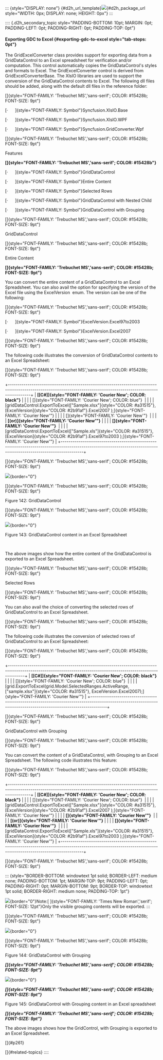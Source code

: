 ::: {style="DISPLAY: none"}
[](ms-xhelp:///?Id=d2h_url_template){#d2h_url_template}![](!package_url!){#d2h_package_url style="WIDTH: 0px; DISPLAY: none; HEIGHT: 0px"}
:::

:::: {.d2h_secondary_topic style="PADDING-BOTTOM: 10pt; MARGIN: 0pt; PADDING-LEFT: 0pt; PADDING-RIGHT: 0pt; PADDING-TOP: 0pt"}
#### Exporting GDC to Excel {#exporting-gdc-to-excel style="tab-stops: 0pt"}

The GridExcelConverter class provides support for exporting data from a GridDataControl to an Excel spreadsheet for verification and/or computation. This control automatically copies the GridDataControl\'s styles and formats to Excel. The GridExcelConverter control is derived from GridExcelConverterBase. The XlsIO libraries are used to support the conversion of the GridDataControl contents to Excel. The following dll files should be added, along with the default dll files in the reference folder:

[]{style="FONT-FAMILY: 'Trebuchet MS','sans-serif'; COLOR: #15428b; FONT-SIZE: 9pt"} 

[·      ]{style="FONT-FAMILY: Symbol"}Syncfusion.XlsIO.Base

[·      ]{style="FONT-FAMILY: Symbol"}Syncfusion.XlsIO.WPF 

[·      ]{style="FONT-FAMILY: Symbol"}Syncfusion.GridConverter.Wpf

[]{style="FONT-FAMILY: 'Trebuchet MS','sans-serif'; COLOR: #15428b; FONT-SIZE: 9pt"} 

Features

**[]{style="FONT-FAMILY: 'Trebuchet MS','sans-serif'; COLOR: #15428b"}** 

[·      ]{style="FONT-FAMILY: Symbol"}GridDataControl

[·      ]{style="FONT-FAMILY: Symbol"}Entire Content

[·      ]{style="FONT-FAMILY: Symbol"}Selected Rows

[·      ]{style="FONT-FAMILY: Symbol"}GridDataControl with Nested Child

[·      ]{style="FONT-FAMILY: Symbol"}GridDataControl with Grouping

[]{style="FONT-FAMILY: 'Trebuchet MS','sans-serif'; COLOR: #15428b; FONT-SIZE: 9pt"} 

GridDataControl

[]{style="FONT-FAMILY: 'Trebuchet MS','sans-serif'; COLOR: #15428b; FONT-SIZE: 9pt"} 

Entire Content

**[]{style="FONT-FAMILY: 'Trebuchet MS','sans-serif'; COLOR: #15428b; FONT-SIZE: 9pt"}** 

You can convert the entire content of a GridDataControl to an Excel Spreadsheet. You can also avail the option for specifying the version of the Excel file using the ExcelVersion  enum. The version can be one of the following:

[]{style="FONT-FAMILY: 'Trebuchet MS','sans-serif'; COLOR: #15428b; FONT-SIZE: 9pt"} 

[·      ]{style="FONT-FAMILY: Symbol"}ExcelVersion.Excel97to2003 

[·      ]{style="FONT-FAMILY: Symbol"}ExcelVersion.Excel2007

[]{style="FONT-FAMILY: 'Trebuchet MS','sans-serif'; COLOR: #15428b; FONT-SIZE: 9pt"} 

The following code illustrates the conversion of GridDataControl contents to an Excel Spreadsheet:

[]{style="FONT-FAMILY: 'Trebuchet MS','sans-serif'; COLOR: #15428b; FONT-SIZE: 9pt"} 

+-----------------------------------------------------------------------------------------------------------------------------------------------------------------------+
| **[\[C#\]]{style="FONT-FAMILY: 'Courier New'; COLOR: black"}**                                                                                                        |
|                                                                                                                                                                       |
| []{style="FONT-FAMILY: 'Courier New'; COLOR: blue"}                                                                                                                   |
|                                                                                                                                                                       |
| [gridDataControl.ExportToExcel([\"Sample.xlsx\"]{style="COLOR: #a31515"}, [ExcelVersion]{style="COLOR: #2b91af"}.Excel2007 );]{style="FONT-FAMILY: 'Courier New'"}    |
|                                                                                                                                                                       |
| []{style="FONT-FAMILY: 'Courier New'"}                                                                                                                                |
|                                                                                                                                                                       |
| **[(or)]{style="FONT-FAMILY: 'Courier New'"}**                                                                                                                        |
|                                                                                                                                                                       |
| **[]{style="FONT-FAMILY: 'Courier New'"}**                                                                                                                            |
|                                                                                                                                                                       |
| [gridDataControl.ExportToExcel([\"Sample.xls\"]{style="COLOR: #a31515"}, [ExcelVersion]{style="COLOR: #2b91af"}.Excel97to2003 );]{style="FONT-FAMILY: 'Courier New'"} |
+-----------------------------------------------------------------------------------------------------------------------------------------------------------------------+

[]{style="FONT-FAMILY: 'Trebuchet MS','sans-serif'; COLOR: #15428b; FONT-SIZE: 9pt"} 

![](ImagesExt/image61_214.jpg){border="0"}

[]{style="FONT-FAMILY: 'Trebuchet MS','sans-serif'; COLOR: #15428b; FONT-SIZE: 9pt"} 

Figure 142: GridDataControl

[]{style="FONT-FAMILY: 'Trebuchet MS','sans-serif'; COLOR: #15428b; FONT-SIZE: 9pt"} 

![](ImagesExt/image61_215.jpg){border="0"}

Figure 143: GridDataControl content in an Excel Spreadsheet

 

The above images show how the entire content of the GridDataControl is exported to an Excel Spreadsheet.

[]{style="FONT-FAMILY: 'Trebuchet MS','sans-serif'; COLOR: #15428b; FONT-SIZE: 9pt"} 

Selected Rows

[]{style="FONT-FAMILY: 'Trebuchet MS','sans-serif'; COLOR: #15428b; FONT-SIZE: 9pt"} 

You can also avail the choice of converting the selected rows of GridDataControl to an Excel Spreadsheet.

[]{style="FONT-FAMILY: 'Trebuchet MS','sans-serif'; COLOR: #15428b; FONT-SIZE: 9pt"} 

The following code illustrates the conversion of selected rows of GridDataControl to an Excel Spreadsheet:

[]{style="FONT-FAMILY: 'Trebuchet MS','sans-serif'; COLOR: #15428b; FONT-SIZE: 9pt"} 

+--------------------------------------------------------------------------------------------------------------------------------------------------------------------+
| **[\[C#\]]{style="FONT-FAMILY: 'Courier New'; COLOR: black"}**                                                                                                     |
|                                                                                                                                                                    |
| []{style="FONT-FAMILY: 'Courier New'; COLOR: blue"}                                                                                                                |
|                                                                                                                                                                    |
| [grid.ExportToExcel(grid.Model.SelectedRanges.ActiveRange,[\"sample.xlsx\"]{style="COLOR: #a31515"}, ExcelVersion.Excel2007);]{style="FONT-FAMILY: 'Courier New'"} |
+--------------------------------------------------------------------------------------------------------------------------------------------------------------------+

[]{style="FONT-FAMILY: 'Trebuchet MS','sans-serif'; COLOR: #15428b; FONT-SIZE: 9pt"} 

GridDataControl with Grouping

[]{style="FONT-FAMILY: 'Trebuchet MS','sans-serif'; COLOR: #15428b; FONT-SIZE: 9pt"} 

You can convert the content of a GridDataControl, with Grouping to an Excel Spreadsheet. The following code illustrates this feature:

[]{style="FONT-FAMILY: 'Trebuchet MS','sans-serif'; COLOR: #15428b; FONT-SIZE: 9pt"} 

+-----------------------------------------------------------------------------------------------------------------------------------------------------------------------+
| **[\[C#\]]{style="FONT-FAMILY: 'Courier New'; COLOR: black"}**                                                                                                        |
|                                                                                                                                                                       |
| []{style="FONT-FAMILY: 'Courier New'; COLOR: blue"}                                                                                                                   |
|                                                                                                                                                                       |
| [gridDataControl.ExportToExcel([\"Sample.xlsx\"]{style="COLOR: #a31515"}, [ExcelVersion]{style="COLOR: #2b91af"}.Excel2007 );]{style="FONT-FAMILY: 'Courier New'"}    |
|                                                                                                                                                                       |
| **[]{style="FONT-FAMILY: 'Courier New'"}**                                                                                                                            |
|                                                                                                                                                                       |
| **[(or)]{style="FONT-FAMILY: 'Courier New'"}**                                                                                                                        |
|                                                                                                                                                                       |
| **[]{style="FONT-FAMILY: 'Courier New'"}**                                                                                                                            |
|                                                                                                                                                                       |
| [gridDataControl.ExportToExcel([\"Sample.xls\"]{style="COLOR: #a31515"}, [ExcelVersion]{style="COLOR: #2b91af"}.Excel97to2003 );]{style="FONT-FAMILY: 'Courier New'"} |
+-----------------------------------------------------------------------------------------------------------------------------------------------------------------------+

[]{style="FONT-FAMILY: 'Trebuchet MS','sans-serif'; COLOR: #15428b; FONT-SIZE: 9pt"} 

::: {style="BORDER-BOTTOM: windowtext 1pt solid; BORDER-LEFT: medium none; PADDING-BOTTOM: 1pt; MARGIN-TOP: 9pt; PADDING-LEFT: 0pt; PADDING-RIGHT: 0pt; MARGIN-BOTTOM: 9pt; BORDER-TOP: windowtext 1pt solid; BORDER-RIGHT: medium none; PADDING-TOP: 1pt"}
 

![](ImagesExt/image61_4.jpg){border="0"}Note:[ ]{style="FONT-FAMILY: 'Times New Roman','serif'; FONT-SIZE: 12pt"}Only the visible grouping contents will be exported.
:::

[]{style="FONT-FAMILY: 'Trebuchet MS','sans-serif'; COLOR: #15428b; FONT-SIZE: 9pt"} 

![](ImagesExt/image61_216.jpg){border="0"}

[]{style="FONT-FAMILY: 'Trebuchet MS','sans-serif'; COLOR: #15428b; FONT-SIZE: 9pt"} 

Figure 144: GridDataControl with Grouping

***[]{style="FONT-FAMILY: 'Trebuchet MS','sans-serif'; COLOR: #15428b; FONT-SIZE: 9pt"}*** 

![](ImagesExt/image61_217.jpg){border="0"}

***[]{style="FONT-FAMILY: 'Trebuchet MS','sans-serif'; COLOR: #15428b; FONT-SIZE: 9pt"}*** 

Figure 145: GridDataControl with Grouping content in an Excel spreadsheet

***[]{style="FONT-FAMILY: 'Trebuchet MS','sans-serif'; COLOR: #15428b; FONT-SIZE: 9pt"}*** 

The above images shows how the GridControl, with Grouping is exported to an Excel Spreadsheet.

[]{#p261} 

[]{#related-topics}
::::
